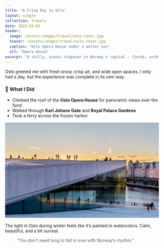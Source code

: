 ```yaml
---
title: "A Crisp Day in Oslo"
layout: single
collection: travels
date: 2025-03-02
header:
  image: /assets/images/travel/oslo-cover.jpg
  teaser: /assets/images/travel/oslo-cover.jpg
  caption: "Oslo Opera House under a winter sun"
  alt: "Opera House"
excerpt: "A chilly, scenic stopover in Norway's capital — fjords, architecture, and fresh air."
---
```


Oslo greeted me with fresh snow, crisp air, and wide open spaces. I only had a day, but the experience was complete in its own way.

### 🧊 What I Did

- Climbed the roof of the **Oslo Opera House** for panoramic views over the fjord
- Walked through **Karl Johans Gate** and **Royal Palace Gardens**
- Took a ferry across the frozen harbor

![Opera House](/assets/images/travel/oslo-opera.jpg)

The light in Oslo during winter feels like it’s painted in watercolors. Calm, beautiful, and a bit surreal.

> “You don’t need long to fall in love with Norway’s rhythm.”
